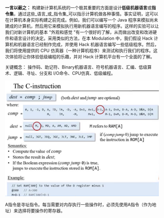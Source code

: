 
**一言以蔽之：** 构建新计算机系统的一个极其重要的方面是设计**低级机器语言**或**指令集**，通过这些_语言_或_指令集_可以指示计算机做各种事情。事实证明，这可以在计算机本身实际构建之前完成。例如，我们可以编写一个 Java 程序来模拟尚未建成的计算机，然后用它来模拟执行用新机器语言编写的程序。这样的实验可以让我们对新计算机的基本 "外观和感觉 "有一个很好的了解，从而做出改变和改进硬件和语言设计的决定。采用类似的方法，在本 Modulation 中，我们假设 Hack 计算机和机器语言已经制作完成，并使用 Hack 机器语言编写一些低级程序。然后，我们将使用提供的 CPU 仿真器（一种计算机程序）来测试和执行我们的程序。这次体验将让你体验低级编程的乐趣，并对 Hack 计算机平台有一个全面的了解。


关键概念： 操作码、助记符、Binary机器语言、符号机器语言、汇编、低级算术、逻辑、寻址、分支和 I/O命令、CPU仿真、低级编程。




![](../../../img/Pasted%20image%2020250726114959.png)

A指令是寻址指令。每当需要对内存执行一些操作时，必须先使用A指令（作为地址）来选择将要操作的寄存器。